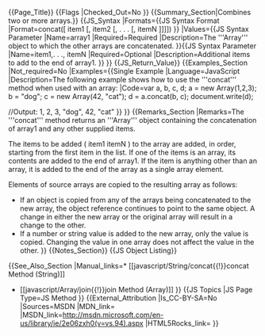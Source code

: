 {{Page_Title}}
{{Flags
|Checked_Out=No
}}
{{Summary_Section|Combines two or more arrays.}}
{{JS_Syntax
|Formats={{JS Syntax Format
|Format=concat([ item1 [, item2 [, . . . [, itemN ]]]])
}}
|Values={{JS Syntax Parameter
|Name=array1
|Required=Required
|Description=The '''Array''' object to which the other arrays are concatenated.
}}{{JS Syntax Parameter
|Name=item1,. . ., itemN
|Required=Optional
|Description=Additional items to add to the end of array1.
}}
}}
{{JS_Return_Value}}
{{Examples_Section
|Not_required=No
|Examples={{Single Example
|Language=JavaScript
|Description=The following example shows how to use the '''concat''' method when used with an array:
|Code=var a, b, c, d;
 a = new Array(1,2,3);
 b = "dog";
 c = new Array(42, "cat");
 d = a.concat(b, c);
 document.write(d);
 
 //Output: 
 1, 2, 3, "dog", 42, "cat"
}}
}}
{{Remarks_Section
|Remarks=The '''concat''' method returns an '''Array''' object containing the concatenation of array1 and any other supplied items.

The items to be added ( item1  itemN ) to the array are added, in order, starting from the first item in the list. If one of the items is an array, its contents are added to the end of array1. If the item is anything other than an array, it is added to the end of the array as a single array element.

Elements of source arrays are copied to the resulting array as follows:

* If an object is copied from any of the arrays being concatenated to the new array, the object reference continues to point to the same object. A change in either the new array or the original array will result in a change to the other.
* If a number or string value is added to the new array, only the value is copied. Changing the value in one array does not affect the value in the other.
}}
{{Notes_Section}}
{{JS Object Listing}}

{{See_Also_Section
|Manual_links=* [[javascript/String/concat{{!}}concat Method (String)]]
* [[javascript/Array/join{{!}}join Method (Array)]]
}}
{{JS Topics
|JS Page Type=JS Method
}}
{{External_Attribution
|Is_CC-BY-SA=No
|Sources=MSDN
|MDN_link=
|MSDN_link=http://msdn.microsoft.com/en-us/library/ie/2e06zxh0(v=vs.94).aspx
|HTML5Rocks_link=
}}